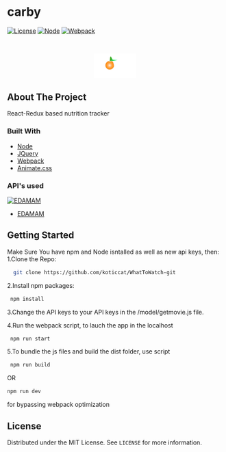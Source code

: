 # carby

[![License](https://img.shields.io/github/license/koticcat/WhatToWatch.svg?style=flat-square)]()
[![Node](https://img.shields.io/badge/Node-10.15.2-yellow.svg)]()
[![Webpack](https://img.shields.io/badge/Webpack-4.30.0-red.svg)]()

<br />
<p align="center">
  <a href="https://github.com/othneildrew/Best-README-Template">
    <img src="carby/public/img/logo.png" alt="Logo" width="20%" height="20%">
  </a>
</p>


## About The Project
React-Redux based nutrition tracker

### Built With
  * [Node](https://nodejs.org/en/)
  * [JQuery](https://jquery.com)
  * [Webpack](https://webpack.js.org/)
  * [Animate.css](https://daneden.github.io/animate.css/)
  

### API's used
[![EDAMAM](https://img.shields.io/badge/EDAMAM-API-brightgreen)]()
  * [EDAMAM](https://developers.themoviedb.org)
  
## Getting Started
Make Sure You have npm and Node isntalled as well as new api keys, then:
1.Clone the Repo:
```sh
  git clone https://github.com/koticcat/WhatToWatch-git
```
2.Install npm packages:
 ```sh
  npm install
``` 
3.Change the API keys to your API keys in the /model/getmovie.js file.

4.Run the webpack script, to lauch the app in the localhost
 ```sh
  npm run start
``` 
5.To bundle the js files and build the dist folder, use script
 ```sh
  npm run build 
```
 OR 
  ```sh
  npm run dev
```
for bypassing webpack optimization

## License

Distributed under the MIT License. See `LICENSE` for more information.


